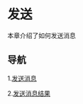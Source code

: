 # 发送

本章介绍了如何发送消息

## 导航

1.[发送消息](/Lagrange.Core/Send/SendMessage)

2.[发送消息结果](/Lagrange.Core/Send/MessageResult)
